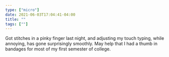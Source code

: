 ```yaml
---
type: ["micro"]
date: 2021-06-03T17:04:41-04:00
title: ""
tags: [""]
---
```

Got stitches in a pinky finger last night, and adjusting my touch typing, while annoying, has gone surprisingly smoothly. May help that I had a thumb in bandages for most of my first semester of college.
